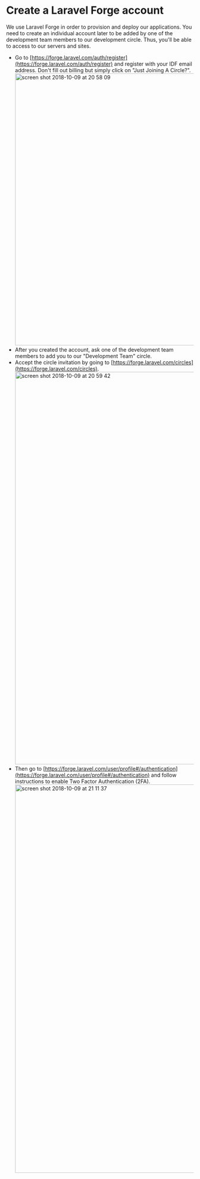 Create a Laravel Forge account
==============================

We use Laravel Forge in order to provision and deploy our applications.
You need to create an individual account later to be added by one of the
development team members to our development circle. Thus, you'll be able
to access to our servers and sites.

- Go to [https://forge.laravel.com/auth/register](https://forge.laravel.com/auth/register)
and register with your IDF email address. Don't fill out billing but simply click
on "Just Joining A Circle?".
   <img width="729" alt="screen shot 2018-10-09 at 20 58 09" src="https://user-images.githubusercontent.com/832544/46689488-aed80f00-cc08-11e8-8ae3-a7efed74c836.png">
- After you created the account, ask one of the development team members to add you
to our "Development Team" circle.
- Accept the circle invitation by going to [https://forge.laravel.com/circles](https://forge.laravel.com/circles).
   <img width="1052" alt="screen shot 2018-10-09 at 20 59 42" src="https://user-images.githubusercontent.com/832544/46689490-aed80f00-cc08-11e8-8b9b-78285ebed5d1.png">
- Then go to [https://forge.laravel.com/user/profile#/authentication](https://forge.laravel.com/user/profile#/authentication)
and follow instructions to enable Two Factor Authentication (2FA).
   <img width="1041" alt="screen shot 2018-10-09 at 21 11 37" src="https://user-images.githubusercontent.com/832544/46689491-aed80f00-cc08-11e8-880b-5388a9b283f3.png">
